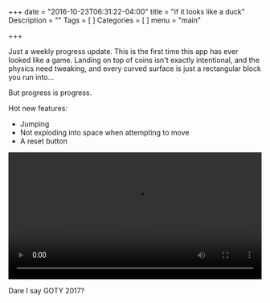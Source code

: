 +++
date = "2016-10-23T06:31:22-04:00"
title = "if it looks like a duck"
Description = ""
Tags = [
]
Categories = [
]
menu = "main"

+++

Just a weekly progress update. This is the first time this app has ever looked like a game. 
Landing on top of coins isn't exactly intentional, and the physics need tweaking, and every curved surface is just a rectangular block you run into...

But progress is progress.

Hot new features:

- Jumping
- Not exploding into space when attempting to move
- A reset button

<video style="width:100%" controls autoplay loop>
  <source src="/files/demo10232016.mp4" type="video/mp4">
</video>

Dare I say GOTY 2017?